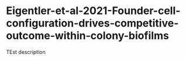 # Eigentler-et-al-2021-Founder-cell-configuration-drives-competitive-outcome-within-colony-biofilms 
TEst description
